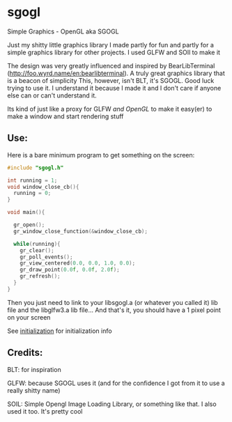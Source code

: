 # sgogl
Simple Graphics - OpenGL
aka SGOGL

Just my shitty little graphics library I made partly for fun and partly for a simple graphics library for other projects. I used GLFW and SOIl to make it

The design was very greatly influenced and inspired by BearLibTerminal (http://foo.wyrd.name/en:bearlibterminal). A truly great graphics library that is a beacon of simplicity
This, however, isn't BLT, it's SGOGL. Good luck trying to use it. I understand it because I made it and I don't care if anyone else can or can't understand it.

Its kind of just like a proxy for GLFW *and OpenGL* to make it easy(er) to make a window and start rendering stuff

## Use:

Here is a bare minimum program to get something on the screen:

```c
#include "sgogl.h"

int running = 1;
void window_close_cb(){
  running = 0;
}

void main(){

  gr_open();
  gr_window_close_function(&window_close_cb);

  while(running){
    gr_clear();
    gr_poll_events();
    gr_view_centered(0.0, 0.0, 1.0, 0.0);
    gr_draw_point(0.0f, 0.0f, 2.0f);
    gr_refresh();
  }
}
```

Then you just need to link to your libsgogl.a (or whatever you called it) lib file and the libglfw3.a lib file... And that's it, you should have a 1 pixel point on your screen

See [initialization](./documentation_initialization.md) for initialization info


## Credits:

BLT: for inspiration

GLFW: because SGOGL uses it (and for the confidence I got from it to use a really shitty name)

SOIL: Simple Opengl Image Loading Library, or something like that. I also used it too. It's pretty cool

